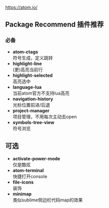 
https://atom.io/

## Package Recommend 插件推荐

### 必备
- **atom-ctags**  
符号生成，定义跳转  
- **highlight-line**  
(更)高亮当前行
- **highlight-selected**  
高亮选中
- **language-lua**  
当前atom官方不支持lua高亮
- **navigation-history**  
光标位置前进/后退
- **project-manager**   
项目管理，不用每次主动去open
- **symbols-tree-view**  
符号浏览

## 可选 
- **activate-power-mode**  
仅是酷炫
- **atom-terminal**  
快捷打开console
- **file-icons**  
装饰
- **minimap**  
类似sublime侧边栏代码map的效果



